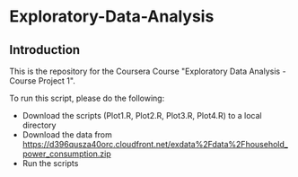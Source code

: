 # Exploratory-Data-Analysis
## Introduction

This is the repository for the Coursera Course "Exploratory Data Analysis - Course Project 1".

To run this script, please do the following:

* Download the scripts (Plot1.R, Plot2.R, Plot3.R, Plot4.R) to a local directory
* Download the data from https://d396qusza40orc.cloudfront.net/exdata%2Fdata%2Fhousehold_power_consumption.zip
* Run the scripts
